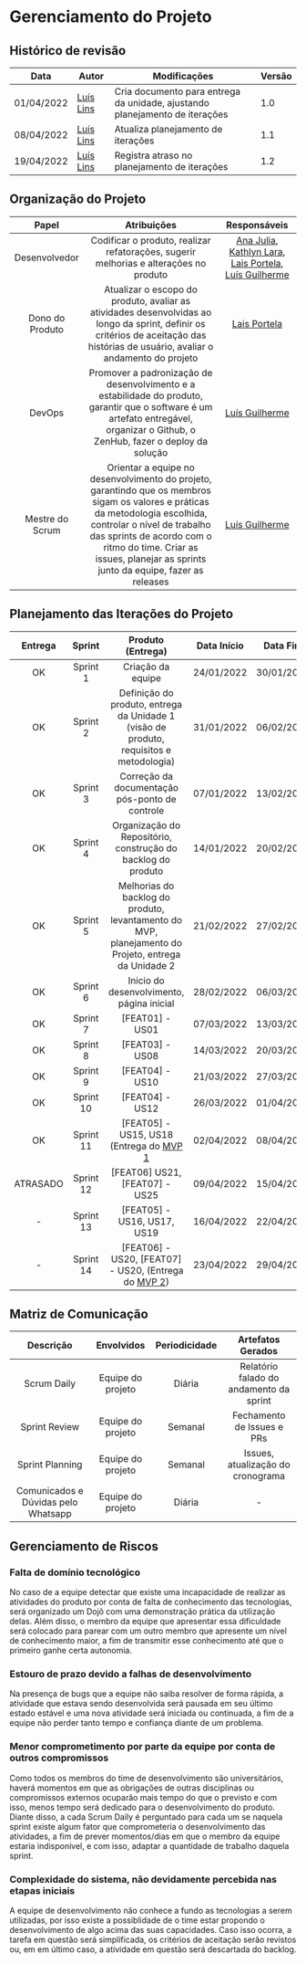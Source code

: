 # Gerenciamento do Projeto

## Histórico de revisão
| Data       | Autor                                        | Modificações                      | Versão |
| ---------- | -------------------------------------------- | --------------------------------- | ------ |
| 01/04/2022 | [Luís Lins](https://github.com/luisgaboardi) | Cria documento para entrega da unidade, ajustando planejamento de iterações | 1.0 |
| 08/04/2022 | [Luís Lins](https://github.com/luisgaboardi) | Atualiza planejamento de iterações | 1.1 |
| 19/04/2022 | [Luís Lins](https://github.com/luisgaboardi) | Registra atraso no planejamento de iterações | 1.2 |

## Organização do Projeto

| Papel         | Atribuições            | Responsáveis      |
|:-:|:-:|:-:|
| Desenvolvedor | Codificar o produto, realizar refatorações, sugerir melhorias e alterações no produto | [Ana Julia](https://github.com/aluzianobriceno), [Kathlyn Lara](https://github.com/klmurussi), [Lais Portela](https://github.com/laispa), [Luís Guilherme](https://github.com/luisgaboardi) |
| Dono do Produto | Atualizar o escopo do produto, avaliar as atividades desenvolvidas ao longo da sprint, definir os critérios de aceitação das histórias de usuário, avaliar o andamento do projeto | [Lais Portela](https://github.com/laispa) |
| DevOps | Promover a padronização de desenvolvimento e a estabilidade do produto, garantir que o software é um artefato entregável, organizar o Github, o ZenHub, fazer o deploy da solução | [Luís Guilherme](https://github.com/luisgaboardi) |
| Mestre do Scrum | Orientar a equipe no desenvolvimento do projeto, garantindo que os membros sigam os valores e práticas da metodologia escolhida, controlar o nível de trabalho das sprints de acordo com o ritmo do time. Criar as issues, planejar as sprints junto da equipe, fazer as releases | [Luís Guilherme](https://github.com/luisgaboardi) |

## Planejamento das Iterações do Projeto

| Entrega | Sprint         | Produto (Entrega)            | Data Início      | Data Fim      |
|:-:|:-:|:-:|:-:|:-:|
| OK | Sprint 1 | Criação da equipe | 24/01/2022 | 30/01/2022 |
| OK | Sprint 2 | Definição do produto, entrega da Unidade 1 (visão de produto, requisitos e metodologia) | 31/01/2022 | 06/02/2022 |
| OK | Sprint 3 | Correção da documentação pós-ponto de controle | 07/01/2022 | 13/02/2022 |
| OK | Sprint 4 | Organização do Repositório, construção do backlog do produto | 14/01/2022 | 20/02/2022 |
| OK | Sprint 5 | Melhorias do backlog do produto, levantamento do MVP, planejamento do Projeto, entrega da Unidade 2 | 21/02/2022 | 27/02/2022 |
| OK | Sprint 6 | Inicio do desenvolvimento, página inicial | 28/02/2022 | 06/03/2022 |
| OK | Sprint 7 | [FEAT01] - US01 | 07/03/2022 | 13/03/2022 |
| OK | Sprint 8 | [FEAT03] - US08 | 14/03/2022 | 20/03/2022 |
| OK | Sprint 9 | [FEAT04] - US10 | 21/03/2022 | 27/03/2022 |
| OK | Sprint 10 | [FEAT04] - US12 | 26/03/2022 | 01/04/2022 |
| OK | Sprint 11 | [FEAT05] - US15, US18 (Entrega do [MVP 1]()| 02/04/2022 | 08/04/2022 |
| ATRASADO | Sprint 12 | [FEAT06] US21, [FEAT07] - US25 | 09/04/2022 | 15/04/2022 |
| -  | Sprint 13 | [FEAT05] - US16, US17, US19 | 16/04/2022 | 22/04/2022 |
| -  | Sprint 14 | [FEAT06] - US20, [FEAT07] - US20, (Entrega do [MVP 2]()) | 23/04/2022 | 29/04/2022 |

## Matriz de Comunicação

| Descrição         | Envolvidos            | Periodicidade      | Artefatos Gerados      |
|:-:|:-:|:-:|:-:|
| Scrum Daily | Equipe do projeto | Diária | Relatório falado do andamento da sprint |
| Sprint Review | Equipe do projeto | Semanal | Fechamento de Issues e PRs |
| Sprint Planning | Equipe do projeto | Semanal | Issues, atualização do cronograma |
| Comunicados e Dúvidas pelo Whatsapp | Equipe do projeto | Diária | - |

## Gerenciamento de Riscos

### Falta de domínio tecnológico
No caso de a equipe detectar que existe uma incapacidade de realizar as atividades do produto por conta de falta de conhecimento das tecnologias, será organizado um Dojô com uma demonstração prática da utilização delas. Além disso, o membro da equipe que apresentar essa dificuldade será colocado para parear com um outro membro que apresente um nível de conhecimento maior, a fim de transmitir esse conhecimento até que o primeiro ganhe certa autonomia.

### Estouro de prazo devido a falhas de desenvolvimento
Na presença de bugs que a equipe não saiba resolver de forma rápida, a atividade que estava sendo desenvolvida será pausada em seu último estado estável e uma nova atividade será iniciada ou continuada, a fim de a equipe não perder tanto tempo e confiança diante de um problema.

### Menor comprometimento por parte da equipe por conta de outros compromissos
Como todos os membros do time de desenvolvimento são universitários, haverá momentos em que as obrigações de outras disciplinas ou compromissos externos ocuparão mais tempo do que o previsto e com isso, menos tempo será dedicado para o desenvolvimento do produto. Diante disso, a cada Scrum Daily é perguntado para cada um se naquela sprint existe algum fator que comprometeria o desenvolvimento das atividades, a fim de prever momentos/dias em que o membro da equipe estaria indisponível, e com isso, adaptar a quantidade de trabalho daquela sprint.

### Complexidade do sistema, não devidamente percebida nas etapas iniciais
A equipe de desenvolvimento não conhece a fundo as tecnologias a serem utilizadas, por isso existe a possiblidade de o time estar propondo o desenvolvimento de algo acima das suas capacidades. Caso isso ocorra, a tarefa em questão será simplificada, os critérios de aceitação serão revistos ou, em em último caso, a atividade em questão será descartada do backlog.
